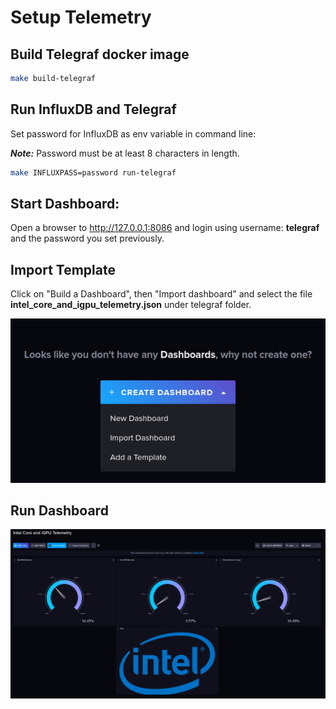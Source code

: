 # Setup Telemetry

## Build Telegraf docker image

```bash
make build-telegraf
```

## Run InfluxDB and Telegraf

Set password for InfluxDB as env variable in command line:

**_Note:_** Password must be at least 8 characters in length.

```bash
make INFLUXPASS=password run-telegraf
```

## Start Dashboard:

Open a browser to <a href="http://127.0.0.1:8086" target="_blank">http://127.0.0.1:8086</a> and login using username: **telegraf** and the password you set previously.

## Import Template

Click on "Build a Dashboard", then "Import dashboard" and select the file **intel_core_and_igpu_telemetry.json** under telegraf folder.

![Import template](../images/import.png)

## Run Dashboard

![dashboard](../images/dashboard.png)